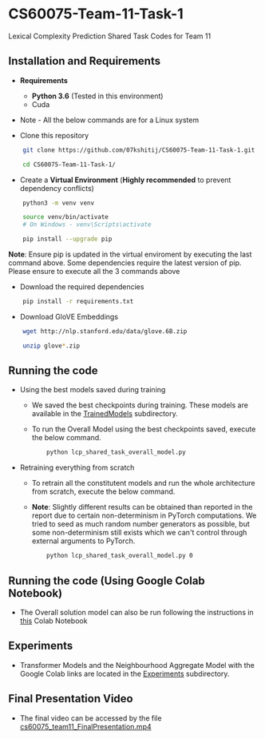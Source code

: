 # CS60075-Team-11-Task-1

Lexical Complexity Prediction Shared Task Codes for Team 11

## Installation and Requirements

* **Requirements**

  * **Python 3.6** (Tested in this environment)
  * Cuda

* Note - All the below commands are for a Linux system

* Clone this repository

```sh
    git clone https://github.com/07kshitij/CS60075-Team-11-Task-1.git

    cd CS60075-Team-11-Task-1/
```

* Create a **Virtual Environment** (**Highly recommended** to prevent dependency conflicts)

```sh
    python3 -m venv venv

    source venv/bin/activate
    # On Windows - venv\Scripts\activate

    pip install --upgrade pip
```

**Note**: Ensure pip is updated in the virtual enviroment by executing the last command above. Some dependencies require the latest version of pip. Please ensure to execute all the 3 commands above

* Download the required dependencies

```sh
    pip install -r requirements.txt
```

* Download GloVE Embeddings

```sh
    wget http://nlp.stanford.edu/data/glove.6B.zip

    unzip glove*.zip
```

## Running the code

* Using the best models saved during training

  * We saved the best checkpoints during training. These models are available in the [TrainedModels](./TrainedModels) subdirectory.

  * To run the Overall Model using the best checkpoints saved, execute the below command.

    ```sh
        python lcp_shared_task_overall_model.py
    ```

* Retraining everything from scratch

  * To retrain all the constitutent models and run the whole architecture from scratch, execute the below command.

  * **Note**:  Slightly different results can be obtained than reported in the report due to certain non-determinism in PyTorch computations. We tried to seed as much random number generators as possible, but some non-determinism still exists which we can't control through external arguments to PyTorch.

    ```sh
        python lcp_shared_task_overall_model.py 0
    ```

## Running the code (Using Google Colab Notebook)

* The Overall solution model can also be run following the instructions in [this](https://colab.research.google.com/drive/1ZrP0q5qa3zjU8yBdw7qB6IRShFNBO3sv?usp=sharing) Colab Notebook

## Experiments

* Transformer Models and the Neighbourhood Aggregate Model with the Google Colab links are located in the [Experiments](./Experiments) subdirectory.

## Final Presentation Video

* The final video can be accessed by the file [cs60075_team11_FinalPresentation.mp4](./cs60075_team11_FinalPresentation.mp4)
